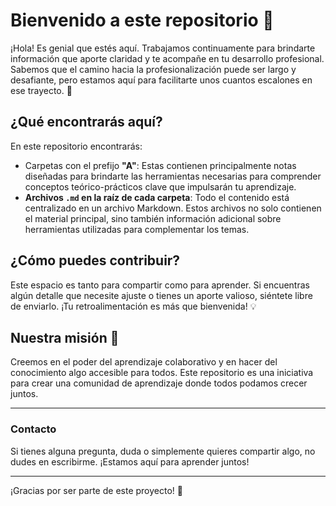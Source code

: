 # Bienvenido a este repositorio 👋  

¡Hola! Es genial que estés aquí. Trabajamos continuamente para brindarte información que aporte claridad y te acompañe en tu desarrollo profesional. Sabemos que el camino hacia la profesionalización puede ser largo y desafiante, pero estamos aquí para facilitarte unos cuantos escalones en ese trayecto. 🚀  

## ¿Qué encontrarás aquí?  

En este repositorio encontrarás:  
- Carpetas con el prefijo **"A"**: Estas contienen principalmente notas diseñadas para brindarte las herramientas necesarias para comprender conceptos teórico-prácticos clave que impulsarán tu aprendizaje.  
- **Archivos `.md` en la raíz de cada carpeta**: Todo el contenido está centralizado en un archivo Markdown. Estos archivos no solo contienen el material principal, sino también información adicional sobre herramientas utilizadas para complementar los temas.  

## ¿Cómo puedes contribuir?  

Este espacio es tanto para compartir como para aprender. Si encuentras algún detalle que necesite ajuste o tienes un aporte valioso, siéntete libre de enviarlo. ¡Tu retroalimentación es más que bienvenida! 💡  

## Nuestra misión 🌟  

Creemos en el poder del aprendizaje colaborativo y en hacer del conocimiento algo accesible para todos. Este repositorio es una iniciativa para crear una comunidad de aprendizaje donde todos podamos crecer juntos.  

---

### Contacto  

Si tienes alguna pregunta, duda o simplemente quieres compartir algo, no dudes en escribirme. ¡Estamos aquí para aprender juntos!  

---

¡Gracias por ser parte de este proyecto! 🎉  